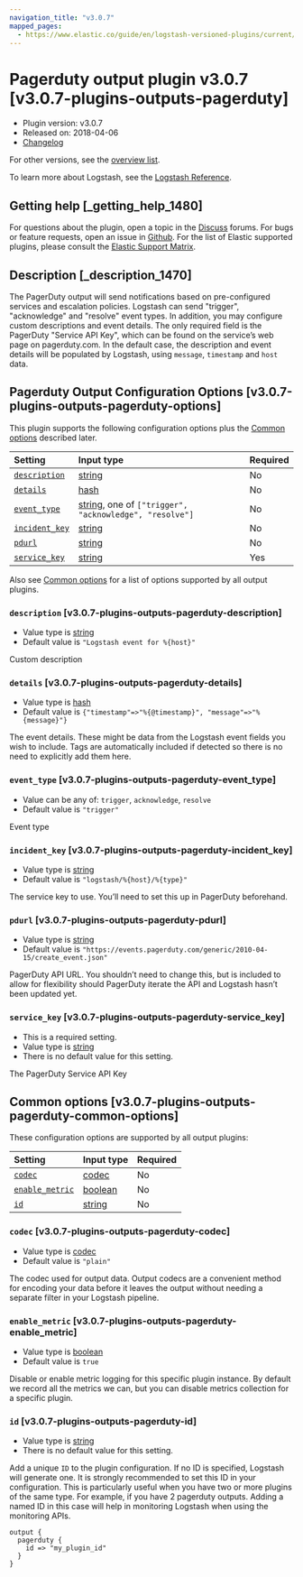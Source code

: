 ```yaml
---
navigation_title: "v3.0.7"
mapped_pages:
  - https://www.elastic.co/guide/en/logstash-versioned-plugins/current/v3.0.7-plugins-outputs-pagerduty.html
---
```


# Pagerduty output plugin v3.0.7 [v3.0.7-plugins-outputs-pagerduty]

* Plugin version: v3.0.7
* Released on: 2018-04-06
* [Changelog](https://github.com/logstash-plugins/logstash-output-pagerduty/blob/v3.0.7/CHANGELOG.md)

For other versions, see the [overview list](output-pagerduty-index.md).

To learn more about Logstash, see the [Logstash Reference](https://www.elastic.co/guide/en/logstash/current/index.html).

## Getting help [_getting_help_1480]

For questions about the plugin, open a topic in the [Discuss](http://discuss.elastic.co) forums. For bugs or feature requests, open an issue in [Github](https://github.com/logstash-plugins/logstash-output-pagerduty). For the list of Elastic supported plugins, please consult the [Elastic Support Matrix](https://www.elastic.co/support/matrix#matrix_logstash_plugins).

## Description [_description_1470]

The PagerDuty output will send notifications based on pre-configured services and escalation policies. Logstash can send "trigger", "acknowledge" and "resolve" event types. In addition, you may configure custom descriptions and event details. The only required field is the PagerDuty "Service API Key", which can be found on the service’s web page on pagerduty.com. In the default case, the description and event details will be populated by Logstash, using `message`, `timestamp` and `host` data.

## Pagerduty Output Configuration Options [v3.0.7-plugins-outputs-pagerduty-options]

This plugin supports the following configuration options plus the [Common options](v3-0-7-plugins-outputs-pagerduty.md#v3.0.7-plugins-outputs-pagerduty-common-options) described later.

| Setting | Input type | Required |
| :- | :- | :- |
| [`description`](v3-0-7-plugins-outputs-pagerduty.md#v3.0.7-plugins-outputs-pagerduty-description) | [string](/lsr/value-types.md#string) | No |
| [`details`](v3-0-7-plugins-outputs-pagerduty.md#v3.0.7-plugins-outputs-pagerduty-details) | [hash](/lsr/value-types.md#hash) | No |
| [`event_type`](v3-0-7-plugins-outputs-pagerduty.md#v3.0.7-plugins-outputs-pagerduty-event_type) | [string](/lsr/value-types.md#string), one of `["trigger", "acknowledge", "resolve"]` | No |
| [`incident_key`](v3-0-7-plugins-outputs-pagerduty.md#v3.0.7-plugins-outputs-pagerduty-incident_key) | [string](/lsr/value-types.md#string) | No |
| [`pdurl`](v3-0-7-plugins-outputs-pagerduty.md#v3.0.7-plugins-outputs-pagerduty-pdurl) | [string](/lsr/value-types.md#string) | No |
| [`service_key`](v3-0-7-plugins-outputs-pagerduty.md#v3.0.7-plugins-outputs-pagerduty-service_key) | [string](/lsr/value-types.md#string) | Yes |

Also see [Common options](v3-0-7-plugins-outputs-pagerduty.md#v3.0.7-plugins-outputs-pagerduty-common-options) for a list of options supported by all output plugins.

### `description` [v3.0.7-plugins-outputs-pagerduty-description]

* Value type is [string](/lsr/value-types.md#string)
* Default value is `"Logstash event for %{host}"`

Custom description

### `details` [v3.0.7-plugins-outputs-pagerduty-details]

* Value type is [hash](/lsr/value-types.md#hash)
* Default value is `{"timestamp"=>"%{@timestamp}", "message"=>"%{message}"}`

The event details. These might be data from the Logstash event fields you wish to include. Tags are automatically included if detected so there is no need to explicitly add them here.

### `event_type` [v3.0.7-plugins-outputs-pagerduty-event_type]

* Value can be any of: `trigger`, `acknowledge`, `resolve`
* Default value is `"trigger"`

Event type

### `incident_key` [v3.0.7-plugins-outputs-pagerduty-incident_key]

* Value type is [string](/lsr/value-types.md#string)
* Default value is `"logstash/%{host}/%{type}"`

The service key to use. You’ll need to set this up in PagerDuty beforehand.

### `pdurl` [v3.0.7-plugins-outputs-pagerduty-pdurl]

* Value type is [string](/lsr/value-types.md#string)
* Default value is `"https://events.pagerduty.com/generic/2010-04-15/create_event.json"`

PagerDuty API URL. You shouldn’t need to change this, but is included to allow for flexibility should PagerDuty iterate the API and Logstash hasn’t been updated yet.

### `service_key` [v3.0.7-plugins-outputs-pagerduty-service_key]

* This is a required setting.
* Value type is [string](/lsr/value-types.md#string)
* There is no default value for this setting.

The PagerDuty Service API Key

## Common options [v3.0.7-plugins-outputs-pagerduty-common-options]

These configuration options are supported by all output plugins:

| Setting | Input type | Required |
| :- | :- | :- |
| [`codec`](v3-0-7-plugins-outputs-pagerduty.md#v3.0.7-plugins-outputs-pagerduty-codec) | [codec](/lsr/value-types.md#codec) | No |
| [`enable_metric`](v3-0-7-plugins-outputs-pagerduty.md#v3.0.7-plugins-outputs-pagerduty-enable_metric) | [boolean](/lsr/value-types.md#boolean) | No |
| [`id`](v3-0-7-plugins-outputs-pagerduty.md#v3.0.7-plugins-outputs-pagerduty-id) | [string](/lsr/value-types.md#string) | No |

### `codec` [v3.0.7-plugins-outputs-pagerduty-codec]

* Value type is [codec](/lsr/value-types.md#codec)
* Default value is `"plain"`

The codec used for output data. Output codecs are a convenient method for encoding your data before it leaves the output without needing a separate filter in your Logstash pipeline.

### `enable_metric` [v3.0.7-plugins-outputs-pagerduty-enable_metric]

* Value type is [boolean](/lsr/value-types.md#boolean)
* Default value is `true`

Disable or enable metric logging for this specific plugin instance. By default we record all the metrics we can, but you can disable metrics collection for a specific plugin.

### `id` [v3.0.7-plugins-outputs-pagerduty-id]

* Value type is [string](/lsr/value-types.md#string)
* There is no default value for this setting.

Add a unique `ID` to the plugin configuration. If no ID is specified, Logstash will generate one. It is strongly recommended to set this ID in your configuration. This is particularly useful when you have two or more plugins of the same type. For example, if you have 2 pagerduty outputs. Adding a named ID in this case will help in monitoring Logstash when using the monitoring APIs.

```
output {
  pagerduty {
    id => "my_plugin_id"
  }
}
```
